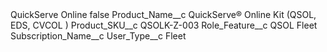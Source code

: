 <?xml version="1.0" encoding="UTF-8"?>
<CustomMetadata xmlns="http://soap.sforce.com/2006/04/metadata" xmlns:xsi="http://www.w3.org/2001/XMLSchema-instance" xmlns:xsd="http://www.w3.org/2001/XMLSchema">
    <label>QuickServe Online</label>
    <protected>false</protected>
    <values>
        <field>Product_Name__c</field>
        <value xsi:type="xsd:string">QuickServe® Online Kit (QSOL, EDS, CVCOL )</value>
    </values>
    <values>
        <field>Product_SKU__c</field>
        <value xsi:type="xsd:string">QSOLK-Z-003</value>
    </values>
    <values>
        <field>Role_Feature__c</field>
        <value xsi:type="xsd:string">QSOL Fleet</value>
    </values>
    <values>
        <field>Subscription_Name__c</field>
        <value xsi:nil="true"/>
    </values>
    <values>
        <field>User_Type__c</field>
        <value xsi:type="xsd:string">Fleet</value>
    </values>
</CustomMetadata>
